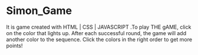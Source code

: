 # Simon_Game
It is game created with  HTML | CSS | JAVASCRIPT .To play THE gAME, click on the color that lights up. After each successful round, the game will add another color to the sequence. Click the colors in the right order to get more points! 
